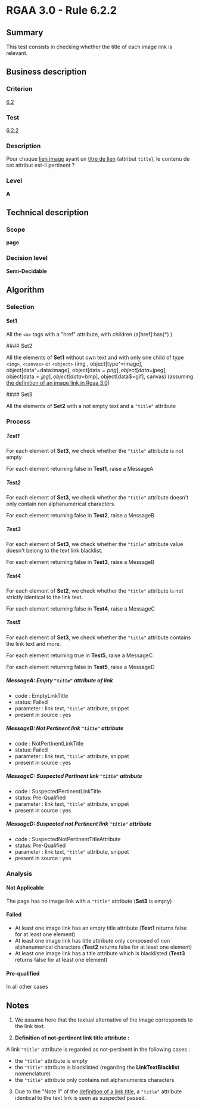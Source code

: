 # RGAA 3.0 -  Rule 6.2.2

## Summary

This test consists in checking whether the title of each image link is
relevant.

## Business description

### Criterion

[6.2](http://references.modernisation.gouv.fr/referentiel-technique-0#crit-6-2)

### Test

[6.2.2](http://disic.github.io/rgaa_referentiel_en/RGAA3.0_Criteria_English_version_v1.html#test-6-2-2)

### Description

Pour chaque <a href="http://references.modernisation.gouv.fr/referentiel-technique-0#lien-image">lien image</a> ayant un <a href="http://references.modernisation.gouv.fr/referentiel-technique-0#content-titre-de-lien">titre de lien</a> (attribut `title`), le contenu de cet attribut est-il pertinent ?

### Level

**A**

## Technical description

### Scope

**page**

### Decision level

**Semi-Decidable**

## Algorithm

### Selection

#### Set1

All the `<a>` tags with a "href" attribute, with children (a[href]:has(*) )

#### Set2

All the elements of **Set1** without own text and with only one child
of type `<img>`, `<canvas>` or `<object>` (img , object[type^=image],
object[data^=data:image], object[data$=png], object[data$=jpeg],
object[data$=jpg],object[data$=bmp], object[data$=gif], canvas) (assuming [the definition of an image link in Rgaa 3.0](http://references.modernisation.gouv.fr/referentiel-technique-0#title-lien-image))

#### Set3

All the elements of **Set2** with a not empty text and a `"title"` attribute 

### Process

##### Test1

For each element of **Set3**, we check whether the `"title"` attribute is not empty

For each element returning false in **Test1**, raise a MessageA

##### Test2

For each element of **Set3**, we check whether the `"title"` attribute doesn't only contain non alphanumerical characters.

For each element returning false in **Test2**, raise a MessageB

##### Test3

For each element of **Set3**, we check whether the `"title"` attribute value doesn't belong to the text link blacklist.

For each element returning false in **Test3**, raise a MessageB

##### Test4

For each element of **Set2**, we check whether the `"title"` attribute is not strictly identical to the link text.

For each element returning false in **Test4**, raise a MessageC

##### Test5

For each element of **Set3**, we check whether the `"title"` attribute contains the link text and more.

For each element returning true in **Test5**, raise a MessageC

For each element returning false in **Test5**, raise a MessageD

##### MessageA: Empty `"title"` attribute of link

-   code : EmptyLinkTitle
-   status: Failed
-   parameter : link text, `"title"` attribute, snippet
-   present in source : yes

##### MessageB: Not Pertinent link `"title"` attribute

-   code : NotPertinentLinkTitle
-   status: Failed
-   parameter : link text, `"title"` attribute, snippet
-   present in source : yes

##### MessageC: Suspected Pertinent link `"title"` attribute

-   code : SuspectedPertinentLinkTitle
-   status: Pre-Qualified
-   parameter : link text, `"title"` attribute, snippet
-   present in source : yes

##### MessageD: Suspected not Pertinent link `"title"` attribute

-   code : SuspectedNotPertinentTitleAttribute
-   status: Pre-Qualified
-   parameter : link text, `"title"` attribute, snippet
-   present in source : yes

### Analysis

#### Not Applicable

The page has no image link with a `"title"` attribute (**Set3** is empty)

#### Failed

-   At least one image link has an empty title attribute (**Test1** returns false for at least one element)
-   At least one image link has title attribute only composed of non alphanumerical characters (**Test2** returns false for at least one element)
-   At least one image link has a title attribute which is blacklisted (**Test3** returns false for at least one element)

#### Pre-qualified

In all other cases

## Notes

1.  We assume here that the textual alternative of the image corresponds to the link text.

2. **Definition of not-pertinent link title attribute :**

A link `"title"` attribute is regarded as not-pertinent in the following cases :

-   the `"title"` attribute is empty
-   the `"title"` attribute is blacklisted (regarding the **LinkTextBlacklist** nomenclature)
-   the `"title"` attribute only contains not alphanumerics characters

3.  Due to the "Note 1" of the [definition of a link
    title](http://references.modernisation.gouv.fr/referentiel-technique-0#content-titre-de-lien),
    a `"title"` attribute identical to the text link is seen as suspected
    passed.

